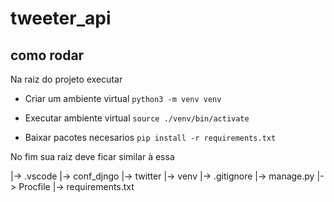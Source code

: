 # tweeter_api

## como rodar
Na raiz do projeto executar

- Criar um ambiente virtual
 `python3 -m venv venv` 

- Executar ambiente virtual
`source ./venv/bin/activate`

- Baixar pacotes necesarios 
`pip install -r requirements.txt`

No fim sua raiz deve ficar similar à essa

|-> .vscode
|-> conf_djngo
|-> twitter
|-> venv
|-> .gitignore
|-> manage.py
|-> Procfile
|-> requirements.txt
